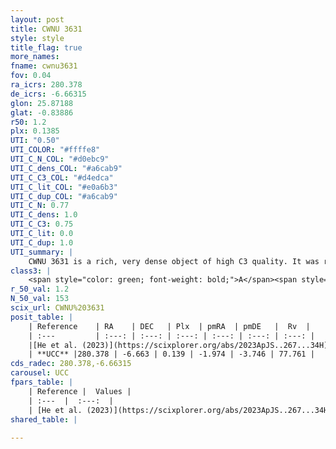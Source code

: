 ```yaml
---
layout: post
title: CWNU 3631
style: style
title_flag: true
more_names: 
fname: cwnu3631
fov: 0.04
ra_icrs: 280.378
de_icrs: -6.66315
glon: 25.87188
glat: -0.83886
r50: 1.2
plx: 0.1385
UTI: "0.50"
UTI_COLOR: "#ffffe8"
UTI_C_N_COL: "#d0ebc9"
UTI_C_dens_COL: "#a6cab9"
UTI_C_C3_COL: "#d4edca"
UTI_C_lit_COL: "#e0a6b3"
UTI_C_dup_COL: "#a6cab9"
UTI_C_N: 0.77
UTI_C_dens: 1.0
UTI_C_C3: 0.75
UTI_C_lit: 0.0
UTI_C_dup: 1.0
UTI_summary: |
    CWNU 3631 is a rich, very dense object of high C3 quality. It was recently reported in the literature.
class3: |
    <span style="color: green; font-weight: bold;">A</span><span style="color: #FFC300; font-weight: bold;">B</span>
r_50_val: 1.2
N_50_val: 153
scix_url: CWNU%203631
posit_table: |
    | Reference    | RA    | DEC   | Plx  | pmRA  | pmDE   |  Rv  |
    | :---         | :---: | :---: | :---: | :---: | :---: | :---: |
    |[He et al. (2023)](https://scixplorer.org/abs/2023ApJS..267...34H) | 280.378 | -6.662 | 0.135 | -1.99 | -3.746 | 73.31 |
    | **UCC** |280.378 | -6.663 | 0.139 | -1.974 | -3.746 | 77.761 | 
cds_radec: 280.378,-6.66315
carousel: UCC
fpars_table: |
    | Reference |  Values |
    | :---  |  :---:  |
    | [He et al. (2023)](https://scixplorer.org/abs/2023ApJS..267...34H) | `A0=6.8, m-M=13.2, logA=8.2` |
shared_table: |
    
---
```


